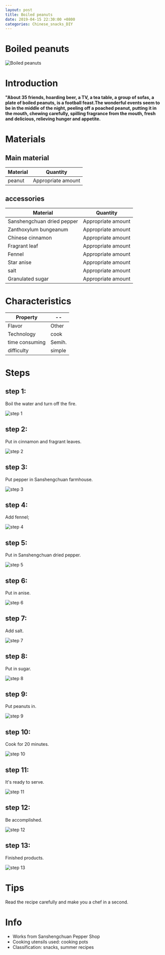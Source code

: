 ```yaml
---
layout: post
title: Boiled peanuts
date: 2019-04-15 22:30:00 +0800
categories: Chinese_snacks_DIY
---
```


# Boiled peanuts

![Boiled peanuts]({{site.baseurl}}/img/403804/403804.jpg)

# Introduction

**"About 35 friends, hoarding beer, a TV, a tea table, a group of sofas, a plate of boiled peanuts, is a football feast.The wonderful events seem to be in the middle of the night, peeling off a poached peanut, putting it in the mouth, chewing carefully, spilling fragrance from the mouth, fresh and delicious, relieving hunger and appetite.**

# Materials


## Main material

Material|Quantity
--|--
peanut|Appropriate amount

## accessories

Material|Quantity
--|--
Sanshengchuan dried pepper|Appropriate amount
Zanthoxylum bungeanum|Appropriate amount
Chinese cinnamon|Appropriate amount
Fragrant leaf|Appropriate amount
Fennel|Appropriate amount
Star anise|Appropriate amount
salt|Appropriate amount
Granulated sugar|Appropriate amount

# Characteristics

Property|--
--|--
Flavor|Other
Technology|cook
time consuming|Semih.
difficulty|simple

# Steps

## step 1:

Boil the water and turn off the fire.

![step 1]({{site.baseurl}}/img/403804/1.jpg)

## step 2:

Put in cinnamon and fragrant leaves.

![step 2]({{site.baseurl}}/img/403804/2.jpg)

## step 3:

Put pepper in Sanshengchuan farmhouse.

![step 3]({{site.baseurl}}/img/403804/3.jpg)

## step 4:

Add fennel;

![step 4]({{site.baseurl}}/img/403804/4.jpg)

## step 5:

Put in Sanshengchuan dried pepper.

![step 5]({{site.baseurl}}/img/403804/5.jpg)

## step 6:

Put in anise.

![step 6]({{site.baseurl}}/img/403804/6.jpg)

## step 7:

Add salt.

![step 7]({{site.baseurl}}/img/403804/7.jpg)

## step 8:

Put in sugar.

![step 8]({{site.baseurl}}/img/403804/8.jpg)

## step 9:

Put peanuts in.

![step 9]({{site.baseurl}}/img/403804/9.jpg)

## step 10:

Cook for 20 minutes.

![step 10]({{site.baseurl}}/img/403804/10.jpg)

## step 11:

It's ready to serve.

![step 11]({{site.baseurl}}/img/403804/11.jpg)

## step 12:

Be accomplished.

![step 12]({{site.baseurl}}/img/403804/12.jpg)

## step 13:

Finished products.

![step 13]({{site.baseurl}}/img/403804/13.jpg)

# Tips

Read the recipe carefully and make you a chef in a second.

# Info

- Works from Sanshengchuan Pepper Shop
- Cooking utensils used: cooking pots
- Classification: snacks, summer recipes
